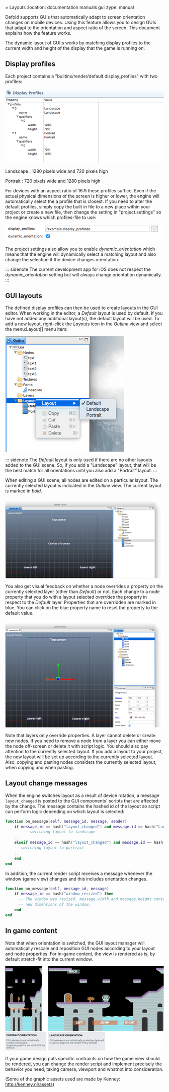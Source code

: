 = Layouts
:location: documentation manuals gui
:type: manual

Defold supports GUIs that automatically adapt to screen orientation changes on mobile devices. Using this feature allows you to design GUIs that adapt to the orientation and aspect ratio of the screen. This document explains how the feature works.

The dynamic layout of GUI:s works by matching display profiles to the current width and height of the display that the game is running on.

## Display profiles

Each project contains a "builtins/render/default.display_profiles" with two profiles:

![Default display profiles](images/layouts/layouts_display_profiles.png)

Landscape
: 1280 pixels wide and 720 pixels high

Portrait
: 720 pixels wide and 1280 pixels high


For devices with an aspect ratio of 16:9 these profiles suffice. Even if the actual physical dimensions of the screen is higher or lower, the engine will automatically select the a profile that is closest. If you need to alter the default profiles, simply copy the built in file to a new place within your project or create a new file, then change the setting in "project.settings" so the engine knows which profiles-file to use:

![Project settings](images/layouts/layouts_project_settings.png)

The project settings also allow you to enable *dynamic_orientation* which means that the engine will dynamically select a matching layout and also change the selection if the device changes orientation.

::: sidenote
The current development app for iOS does not respect the *dynamic_orientation* setting but will always change orientation dynamically.
:::

## GUI layouts

The defined display profiles can then be used to create layouts in the GUI editor. When working in the editor, a *Default* layout is used by default. If you have not added any additional layout(s), the default layout will be used. To add a new layout, right-click the *Layouts* icon in the *Outline* view and select the menu:Layout[] menu item:

![Add layout to scene](images/layouts/layouts_add.png)

::: sidenote
The *Default* layout is only used if there are no other layouts added to the GUI scene. So, if you add a "Landscape" layout, that will be the best match for all orientations until you also add a "Portrait" layout.
:::

When editing a GUI scene, all nodes are edited on a particular layout. The currently selected layout is indicated in the *Outline* view. The current layout is marked in *bold*.

![Editing default layer](images/layouts/layouts_default.png)

You also get visual feedback on whether a node overrides a property on the currently selected layer (other than *Default*) or not. Each change to a node property that you do with a layout selected _overrides_ the property in respect to the *Default* layer. Properties that are overridden are marked in blue. You can click on the blue property name to reset the property to the default value.

![Editing with layouts](images/layouts/layouts_modified.png)

Note that layers only override properties. A layer cannot delete or create new nodes. If you need to remove a node from a layer you can either move the node off-screen or delete it with script logic. You should also pay attention to the currently selected layout. If you add a layout to your project, the new layout will be set up according to the currently selected layout. Also, copying and pasting nodes considers the currently selected layout, when copying and when pasting.

## Layout change messages

When the engine switches layout as a result of device rotation, a message `layout_changed` is posted to the GUI components' scripts that are affected by the change. The message contains the hashed id of the layout so script can perform logic depending on which layout is selected:

```lua
function on_message(self, message_id, message, sender)
	if message_id == hash("layout_changed") and message.id == hash("Landscape") then
		-- switching layout to landscape
    ...
	elseif message_id == hash("layout_changed") and message.id == hash("Portrait") then
    -- switching layout to portrait
    ...
	end
end
```

In addition, the current render script receives a message whenever the window (game view) changes and this includes orientation changes.

```lua
function on_message(self, message_id, message)
    if message_id == hash("window_resized") then
      -- The window was resized. message.width and message.height contains the
      -- new dimensions of the window.
    end
end
```

## In game content

Note that when orientation is switched, the GUI layout manager will automatically rescale and reposition GUI nodes according to your layout and node properties. For in-game content, the view is rendered as is, by default stretch-fit into the current window.

![Orientation rendering](images/layouts/layouts_orientation.png)

If your game design puts specific contraints on how the game view should be rendered, you can change the render script and implement precisely the behavior you need, taking camera, viewport and whatnot into consideration.

(Some of the graphic assets used are made by Kenney: http://kenney.nl/assets)
